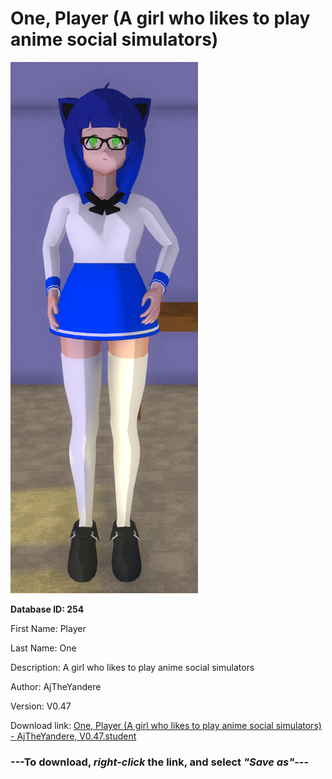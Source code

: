 # One, Player (A girl who likes to play anime social simulators)

<img src="https://raw.githubusercontent.com/Arbiter1223/Daigaku-Gurashi-Custom-Students/master/Students/Files/One%2C%20Player%20(A%20girl%20who%20likes%20to%20play%20anime%20social%20simulators).png" title="One, Player (A girl who likes to play anime social simulators) - AjTheYandere, V0.47">

**Database ID: 254**

First Name: Player

Last Name: One

Description: A girl who likes to play anime social simulators

Author: AjTheYandere

Version: V0.47

Download link: <a href="https://raw.githubusercontent.com/Arbiter1223/Daigaku-Gurashi-Custom-Students/master/Students/Files/One%2C%20Player%20(A%20girl%20who%20likes%20to%20play%20anime%20social%20simulators)%20-%20AjTheYandere%2C%20V0.47.student">One, Player (A girl who likes to play anime social simulators) - AjTheYandere, V0.47.student</a>

### ---**To download, _right-click_ the link, and select _"Save as"_**---
